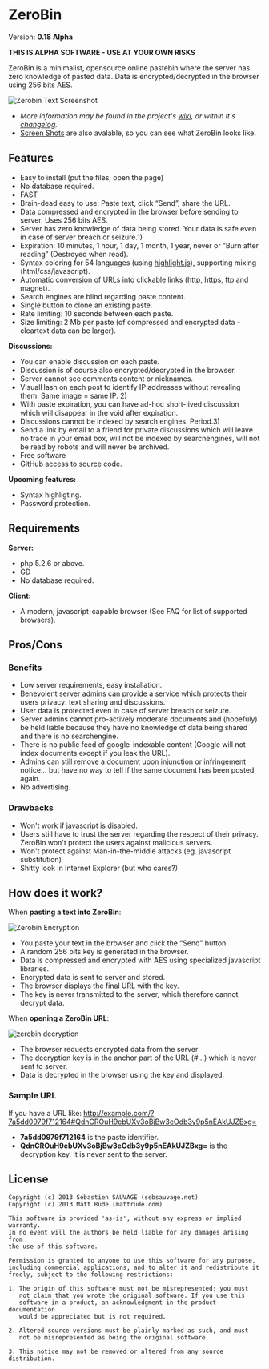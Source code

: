 # ZeroBin 

Version: **0.18 Alpha**

**THIS IS ALPHA SOFTWARE - USE AT YOUR OWN RISKS**

ZeroBin is a minimalist, opensource online pastebin where the server 
has zero knowledge of pasted data. Data is encrypted/decrypted in the 
browser using 256 bits AES. 

![Zerobin Text Screenshot](https://raw.github.com/wiki/mattrude/ZeroBin/images/zerobin_present_textshare.png)

* _More information may be found in the project's [wiki](https://github.com/mattrude/ZeroBin/wiki), or within it's [changelog](https://github.com/mattrude/ZeroBin/blob/master/CHANGELOG.md#zerobin-version-history)._
* [Screen Shots](https://github.com/mattrude/ZeroBin/wiki/Screen-Shots) are also avalable, so you can see what ZeroBin looks like.

## Features

* Easy to install (put the files, open the page)
* No database required.
* FAST
* Brain-dead easy to use: Paste text, click “Send”, share the URL.
* Data compressed and encrypted in the browser before sending to server. Uses 256 bits AES.
* Server has zero knowledge of data being stored. Your data is safe even in case of server breach or seizure.1)
* Expiration: 10 minutes, 1 hour, 1 day, 1 month, 1 year, never or ”Burn after reading” (Destroyed when read).
* Syntax coloring for 54 languages (using [highlight.js](http://softwaremaniacs.org/soft/highlight/en/)), supporting mixing (html/css/javascript).
* Automatic conversion of URLs into clickable links (http, https, ftp and magnet).
* Search engines are blind regarding paste content.
* Single button to clone an existing paste.
* Rate limiting: 10 seconds between each paste.
* Size limiting: 2 Mb per paste (of compressed and encrypted data - cleartext data can be larger).
 
**Discussions:**

* You can enable discussion on each paste.
* Discussion is of course also encrypted/decrypted in the browser.
* Server cannot see comments content or nicknames.
* VisualHash on each post to identify IP addresses without revealing them. Same image = same IP. 2)
* With paste expiration, you can have ad-hoc short-lived discussion which will disappear in the void after expiration.
* Discussions cannot be indexed by search engines. Period.3)
* Send a link by email to a friend for private discussions which will leave no trace in your email box, will not be indexed by searchengines, will not be read by robots and will never be archived.
* Free software
* GitHub access to source code.

**Upcoming features:**

* Syntax highligting.
* Password protection.

## Requirements

**Server:** 

* php 5.2.6 or above.
* GD
* No database required.

**Client:**

* A modern, javascript-capable browser (See FAQ for list of supported browsers).

## Pros/Cons

### Benefits

* Low server requirements, easy installation.
* Benevolent server admins can provide a service which protects their users privacy: text sharing and discussions.
* User data is protected even in case of server breach or seizure.
* Server admins cannot pro-actively moderate documents and (hopefuly) be held liable because they have no knowledge of data being shared and there is no searchengine.
* There is no public feed of google-indexable content (Google will not index documents except if you leak the URL).
* Admins can still remove a document upon injunction or infringement notice… but have no way to tell if the same document has been posted again.
* No advertising.

### Drawbacks

* Won't work if javascript is disabled.
* Users still have to trust the server regarding the respect of their privacy. ZeroBin won't protect the users against malicious servers.
* Won't protect against Man-in-the-middle attacks (eg. javascript substitution)
* Shitty look in Internet Explorer (but who cares?)

## How does it work?

When **pasting a text into ZeroBin**:

![Zerobin Encryption](https://raw.github.com/wiki/mattrude/ZeroBin/images/zerobin_figure_encryption.png)

* You paste your text in the browser and click the “Send” button.
* A random 256 bits key is generated in the browser.
* Data is compressed and encrypted with AES using specialized javascript libraries.
* Encrypted data is sent to server and stored.
* The browser displays the final URL with the key.
* The key is never transmitted to the server, which therefore cannot decrypt data.

When **opening a ZeroBin URL**:

![zerobin decryption](https://raw.github.com/wiki/mattrude/ZeroBin/images/zerobin_figure_decryption.png)

* The browser requests encrypted data from the server
* The decryption key is in the anchor part of the URL (#…) which is never sent to server.
* Data is decrypted in the browser using the key and displayed.

### Sample URL

If you have a URL like: http://example.com/?7a5dd0979f712164#QdnCROuH9ebUXv3oBjBw3eOdb3y9p5nEAkUJZBxg=

* **7a5dd0979f712164** is the paste identifier.
* **QdnCROuH9ebUXv3oBjBw3eOdb3y9p5nEAkUJZBxg=** is the decryption key. It is never sent to the server.

## License

    Copyright (c) 2013 Sébastien SAUVAGE (sebsauvage.net)
    Copyright (c) 2013 Matt Rude (mattrude.com)

    This software is provided 'as-is', without any express or implied warranty.
    In no event will the authors be held liable for any damages arising from 
    the use of this software.

    Permission is granted to anyone to use this software for any purpose, 
    including commercial applications, and to alter it and redistribute it 
    freely, subject to the following restrictions:

    1. The origin of this software must not be misrepresented; you must 
       not claim that you wrote the original software. If you use this 
       software in a product, an acknowledgment in the product documentation
       would be appreciated but is not required.

    2. Altered source versions must be plainly marked as such, and must 
       not be misrepresented as being the original software.

    3. This notice may not be removed or altered from any source distribution.
